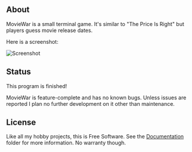 
## About

MovieWar is a small terminal game. It's similar to "The Price Is Right"
but players guess movie release dates.

Here is a screenshot:

![Screenshot](https://raw.github.com/Beluki/MovieWar/master/Screenshot/screenshot.png)

## Status

This program is finished!

MovieWar is feature-complete and has no known bugs. Unless issues are reported
I plan no further development on it other than maintenance.

## License

Like all my hobby projects, this is Free Software. See the [Documentation][]
folder for more information. No warranty though.

[Documentation]: https://github.com/Beluki/MovieWar/tree/master/Documentation

